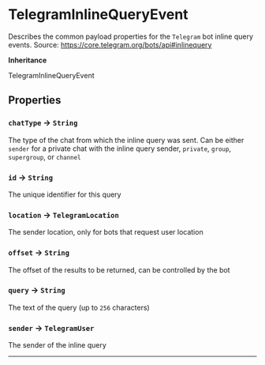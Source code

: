 # TelegramInlineQueryEvent

Describes the common payload properties for the `Telegram` bot inline query events.
Source: https://core.telegram.org/bots/api#inlinequery

**Inheritance**

TelegramInlineQueryEvent

## Properties

### `chatType` → `String`

The type of the chat from which the inline query was sent. Can be either `sender` for a private chat with the inline query sender, `private`, `group`, `supergroup`, or `channel`

### `id` → `String`

The unique identifier for this query

### `location` → `TelegramLocation`

The sender location, only for bots that request user location

### `offset` → `String`

The offset of the results to be returned, can be controlled by the bot

### `query` → `String`

The text of the query (up to `256` characters)

### `sender` → `TelegramUser`

The sender of the inline query

---
